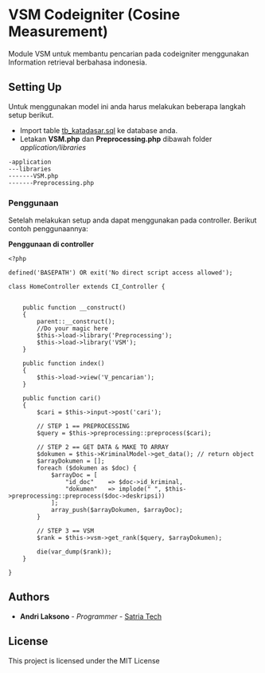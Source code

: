 # VSM Codeigniter (Cosine Measurement)
Module VSM untuk membantu pencarian pada codeigniter menggunakan Information retrieval berbahasa indonesia.

## Setting Up
Untuk menggunakan model ini anda harus melakukan beberapa langkah setup berikut.
* Import table [tb_katadasar.sql](https://github.com/AndriLaksono/VSM-Codeigniter/blob/master/tb_katadasar.sql) ke database anda.
* Letakan **VSM.php** dan **Preprocessing.php** dibawah folder *application/libraries*
```
-application
---libraries
-------VSM.php
-------Preprocessing.php
```

### Penggunaan
Setelah melakukan setup anda dapat menggunakan pada controller.
Berikut contoh penggunaannya:

**Penggunaan di controller**
```
<?php

defined('BASEPATH') OR exit('No direct script access allowed');

class HomeController extends CI_Controller {

    
    public function __construct()
    {
        parent::__construct();
        //Do your magic here
        $this->load->library('Preprocessing');
        $this->load->library('VSM');
    }

    public function index()
    {
        $this->load->view('V_pencarian');
    }

    public function cari()
    {
        $cari = $this->input->post('cari');
        
        // STEP 1 == PREPROCESSING
        $query = $this->preprocessing::preprocess($cari);

        // STEP 2 == GET DATA & MAKE TO ARRAY
        $dokumen = $this->KriminalModel->get_data(); // return object
        $arrayDokumen = [];
        foreach ($dokumen as $doc) {
            $arrayDoc = [
                "id_doc"    => $doc->id_kriminal,
                "dokumen"   => implode(" ", $this->preprocessing::preprocess($doc->deskripsi))
            ];
            array_push($arrayDokumen, $arrayDoc);
        }
        
        // STEP 3 == VSM 
        $rank = $this->vsm->get_rank($query, $arrayDokumen);

        die(var_dump($rank));
    }

}
```

## Authors

* **Andri Laksono** - *Programmer* - [Satria Tech](https://satriatech.com)

## License

This project is licensed under the MIT License
